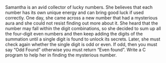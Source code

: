 Samantha is an avid collector of lucky numbers. She believes that each number has its own unique energy and can bring good luck if used correctly. One day, she came across a new number that had a
mysterious aura and she could not resist finding out more about it. She heard that the number may fall within the digit combinations, so she decided to sum up all the
four-digit even numbers and then keep adding the digits of the summation until a single digit is found to unlock its secrets. Later, she must check again whether the single
digit is odd or even. If odd, then you must say “Odd Found” otherwise you must return “Even found”. Write a C program to help her in finding the mysterious number.
